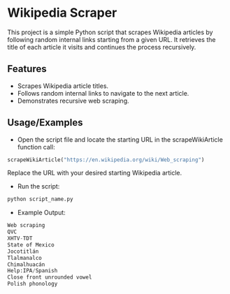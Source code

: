 
# Wikipedia Scraper

This project is a simple Python script that scrapes Wikipedia articles by following random internal links starting from a given URL. It retrieves the title of each article it visits and continues the process recursively.


## Features

- Scrapes Wikipedia article titles.
- Follows random internal links to navigate to the next article.
- Demonstrates recursive web scraping.


## Usage/Examples

- Open the script file and locate the starting URL in the scrapeWikiArticle function call:
```python
scrapeWikiArticle("https://en.wikipedia.org/wiki/Web_scraping")
```
Replace the URL with your desired starting Wikipedia article.

- Run the script:
```bash
python script_name.py
```

- Example Output:
```python
Web scraping
QVC
XHTV-TDT
State of Mexico
Jocotitlán
Tlalmanalco
Chimalhuacán
Help:IPA/Spanish
Close front unrounded vowel
Polish phonology
```


